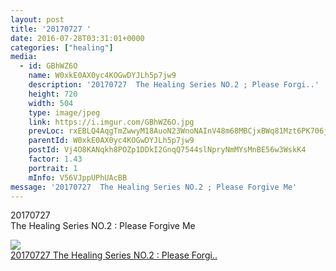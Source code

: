 ```yaml
---
layout: post
title: '20170727 ' 
date: 2016-07-28T03:31:01+0000 
categories: ["healing"] 
media:
  - id: GBhWZ6O
    name: W0xkE0AX0yc4KOGwDYJLh5p7jw9
    description: '20170727  The Healing Series NO.2 ; Please Forgi..'   
    height: 720
    width: 504
    type: image/jpeg
    link: https://i.imgur.com/GBhWZ6O.jpg
    prevLoc: rxEBLQ4AqgTmZwwyM18AuoN23WnoNAInV48m68MBCjxBWq81Mzt6PK706j65uvOLNyQqAlT769yJK4k8SDl4XjVwV9iLVzArjW1RSywW1JWG0lTOPqDM41ggcV6A02jgEqUPNXWmWo0qfLkNzgl4ZKIkw4rylO4QTOlwBORjZgIR11jOr67PHknOwMMoDQIVrzoQLZZPtoRYYlqy6vi8JoXp37PlF174My5AxjSA6ANR3Q5mTJDPAojNWPHnrVYw3n8WIrK
    parentId: W0xkE0AX0yc4KOGwDYJLh5p7jw9
    postId: Vj4O8KANqkh8POZp1DDkI2GnqQ7544slNpryNmMYsMnBE56w3WskK4
    factor: 1.43
    portrait: 1
    mInfo: V56VJppUPhUAcBB
message: '20170727  The Healing Series NO.2 ; Please Forgive Me'  
---
```


20170727  
The Healing Series NO.2 : Please Forgive Me


[//]: #media:  
<a href="https://i.imgur.com/GBhWZ6O.jpg"><img class="postImage" src="https://i.imgur.com/GBhWZ6Oh.jpg" />  
20170727
The Healing Series NO.2 : Please Forgi..  
 </a>   
